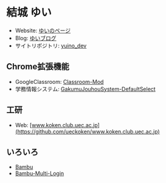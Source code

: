 # 結城 ゆい
- Website: [ゆいのページ](https://yuino.dev/)
- Blog: [ゆいブログ](https://yuino.dev/blog)
- サイトリポジトリ: [yuino_dev](https://github.com/Yuki-Yui/yuino_dev)

## Chrome拡張機能
- GoogleClassroom: [Classroom-Mod](https://github.com/Yuki-Yui/Classroom-Mod)
- 学務情報システム: [GakumuJouhouSystem-DefaultSelect
](https://github.com/Yuki-Yui/GakumuJouhouSystem-DefaultSelect)

## 工研
- Web: [www.koken.club.uec.ac.jp](https://github.com/ueckoken/www.koken.club.uec.ac.jp)

## いろいろ
- [Bambu](https://github.com/Yuki-Yui/Bambu)
- [Bambu-Multi-Login](https://github.com/Yuki-Yui/Bambu-Multi-Login.git)